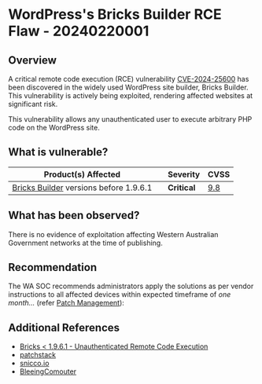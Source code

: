 # WordPress's Bricks Builder RCE Flaw - 20240220001

## Overview

A critical remote code execution (RCE) vulnerability [CVE-2024-25600](https://www.cve.org/CVERecord?id=CVE-2024-25600) has been discovered in the widely used WordPress site builder, Bricks Builder. This vulnerability is actively being exploited, rendering affected websites at significant risk.

This vulnerability allows any unauthenticated user to execute arbitrary PHP code on the WordPress site.

## What is vulnerable?

| Product(s) Affected                                                        |     | Severity     | CVSS                                                                                           |
| -------------------------------------------------------------------------- | --- | ------------ | ---------------------------------------------------------------------------------------------- |
| [Bricks Builder](https://wpscan.com/theme/bricks/) versions before 1.9.6.1 |     | **Critical** | [9.8](https://www.first.org/cvss/calculator/3.1#CVSS:3.1/AV:N/AC:L/PR:N/UI:N/S:U/C:H/I:H/A:H/) |

## What has been observed?

There is no evidence of exploitation affecting Western Australian Government networks at the time of publishing.

## Recommendation

The WA SOC recommends administrators apply the solutions as per vendor instructions to all affected devices within expected timeframe of *one month...* (refer [Patch Management](../guidelines/patch-management.md)):

## Additional References

- [Bricks < 1.9.6.1 - Unauthenticated Remote Code Execution](https://wpscan.com/vulnerability/8bab5266-7154-4b65-b5bc-07a91b28be42/)
- [patchstack](https://patchstack.com/articles/critical-rce-patched-in-bricks-builder-theme/)
- [snicco.io](https://snicco.io/vulnerability-disclosure/bricks/unauthenticated-rce-in-bricks-1-9-6)
- [BleeingComouter](https://www.bleepingcomputer.com/news/security/hackers-exploit-critical-rce-flaw-in-bricks-wordpress-site-builder/)
